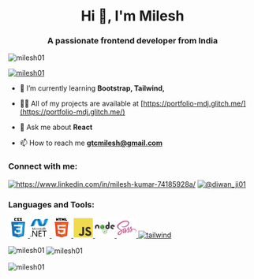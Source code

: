 

<h1 align="center">Hi 👋, I'm Milesh</h1>
<h3 align="center">A passionate frontend developer from India</h3>

<p align="left"> <img src="https://komarev.com/ghpvc/?username=milesh01&label=Profile%20views&color=0e75b6&style=flat" alt="milesh01" /> </p>

<p align="left"> <a href="https://github.com/ryo-ma/github-profile-trophy"><img src="https://github-profile-trophy.vercel.app/?username=milesh01" alt="milesh01" /></a> </p>

- 🌱 I’m currently learning **Bootstrap, Tailwind,**

- 👨‍💻 All of my projects are available at [https://portfolio-mdj.glitch.me/](https://portfolio-mdj.glitch.me/)

- 💬 Ask me about **React**

- 📫 How to reach me **gtcmilesh@gmail.com**

<h3 align="left">Connect with me:</h3>
<p align="left">
<a href="https://linkedin.com/in/https://www.linkedin.com/in/milesh-kumar-74185928a/" target="blank"><img align="center" src="https://raw.githubusercontent.com/rahuldkjain/github-profile-readme-generator/master/src/images/icons/Social/linked-in-alt.svg" alt="https://www.linkedin.com/in/milesh-kumar-74185928a/" height="30" width="40" /></a>
<a href="https://instagram.com/@diwan_ji01" target="blank"><img align="center" src="https://raw.githubusercontent.com/rahuldkjain/github-profile-readme-generator/master/src/images/icons/Social/instagram.svg" alt="@diwan_ji01" height="30" width="40" /></a>
</p>

<h3 align="left">Languages and Tools:</h3>
<p align="left"> <a href="https://www.w3schools.com/css/" target="_blank" rel="noreferrer"> <img src="https://raw.githubusercontent.com/devicons/devicon/master/icons/css3/css3-original-wordmark.svg" alt="css3" width="40" height="40"/> </a> <a href="https://dotnet.microsoft.com/" target="_blank" rel="noreferrer"> <img src="https://raw.githubusercontent.com/devicons/devicon/master/icons/dot-net/dot-net-original-wordmark.svg" alt="dotnet" width="40" height="40"/> </a> <a href="https://www.w3.org/html/" target="_blank" rel="noreferrer"> <img src="https://raw.githubusercontent.com/devicons/devicon/master/icons/html5/html5-original-wordmark.svg" alt="html5" width="40" height="40"/> </a> <a href="https://developer.mozilla.org/en-US/docs/Web/JavaScript" target="_blank" rel="noreferrer"> <img src="https://raw.githubusercontent.com/devicons/devicon/master/icons/javascript/javascript-original.svg" alt="javascript" width="40" height="40"/> </a> <a href="https://nodejs.org" target="_blank" rel="noreferrer"> <img src="https://raw.githubusercontent.com/devicons/devicon/master/icons/nodejs/nodejs-original-wordmark.svg" alt="nodejs" width="40" height="40"/> </a> <a href="https://sass-lang.com" target="_blank" rel="noreferrer"> <img src="https://raw.githubusercontent.com/devicons/devicon/master/icons/sass/sass-original.svg" alt="sass" width="40" height="40"/> </a> <a href="https://tailwindcss.com/" target="_blank" rel="noreferrer"> <img src="https://www.vectorlogo.zone/logos/tailwindcss/tailwindcss-icon.svg" alt="tailwind" width="40" height="40"/> </a> </p>

<p><img align="left" src="https://github-readme-stats.vercel.app/api/top-langs?username=milesh01&show_icons=true&locale=en&layout=compact" alt="milesh01" /></p>

<p>&nbsp;<img align="center" src="https://github-readme-stats.vercel.app/api?username=milesh01&show_icons=true&locale=en" alt="milesh01" /></p>

<p><img align="center" src="https://github-readme-streak-stats.herokuapp.com/?user=milesh01&" alt="milesh01" /></p>
